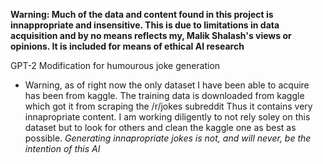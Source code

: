 **Warning: Much of the data and content found in this project is innappropriate and insensitive. This is due to limitations in data acquisition and by no means reflects my, Malik Shalash's views or opinions. It is included for means of ethical AI research**

GPT-2 Modification for humourous joke generation

- Warning, as of right now the only dataset I have been able to acquire has been from kaggle.
  The training data is downloaded from kaggle which got it from scraping the /r/jokes subreddit
  Thus it contains very innapropriate content. I am working diligently to not rely soley on this dataset but to
  look for others and clean the kaggle one as best as possible.
  _Generating innapropriate jokes is not, and will never, be the intention of this AI_

